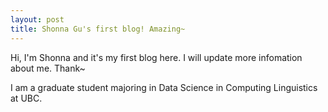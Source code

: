```yaml
---
layout: post
title: Shonna Gu's first blog! Amazing~
---
```


Hi, I'm Shonna and it's my first blog here. I will update more infomation about me. Thank~

<!-- ![_config.yml]({{ site.baseurl }}/images/config.png) -->

I am a graduate student majoring in Data Science in Computing Linguistics at UBC.
